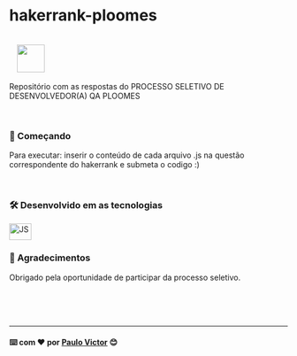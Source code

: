# hakerrank-ploomes

<br>


<img height="10px" src="https://hrcdn.net/fcore/assets/brand/logo-new-white-green-a5cb16e0ae.svg">
<img height="50px" src="https://uploads-ssl.webflow.com/61afa420e611dbd8b4a5856e/62029fbeebcf51ae7cda78a2_logo-horizontal-brand.svg">

<br>

Repositório com as respostas do PROCESSO SELETIVO DE DESENVOLVEDOR(A) QA PLOOMES


<br>


### 🚀 Começando

Para executar: inserir o conteúdo de cada arquivo .js na questão correspondente do hakerrank e submeta o codigo :)


<br>


###  🛠️ Desenvolvido em as tecnologias

<img align="center" alt="JS" height="30" width="40" src="https://cdn.worldvectorlogo.com/logos/javascript-1.svg">

<br>


###  🎁 Agradecimentos


Obrigado pela oportunidade de participar da processo seletivo.

<br><br><br>


---
####  ⌨️ com ❤️ por [Paulo Victor](https://gist.github.com/Paru369) 😊
